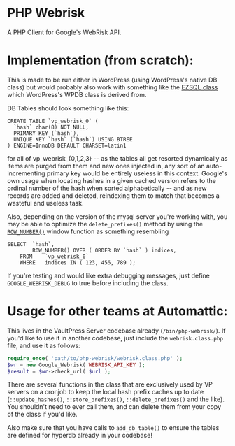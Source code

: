 # PHP Webrisk
A PHP Client for Google's WebRisk API.

# Implementation (from scratch):

This is made to be run either in WordPress (using WordPress's native DB class) but would probably also work with something like the [EZSQL class](https://github.com/ezSQL/ezsql) which WordPress's WPDB class is derived from.

DB Tables should look something like this:

```mysql
CREATE TABLE `vp_webrisk_0` (
  `hash` char(8) NOT NULL,
  PRIMARY KEY (`hash`),
  UNIQUE KEY `hash` (`hash`) USING BTREE
) ENGINE=InnoDB DEFAULT CHARSET=latin1
```

for all of vp_webrisk_{0,1,2,3} -- as the tables all get resorted dynamically as items are purged from them and new ones injected in, any sort of an auto-incrementing primary key would be entirely useless in this context.  Google's own usage when locating hashes in a given cached version refers to the ordinal number of the hash when sorted alphabetically -- and as new records are added and deleted, reindexing them to match that becomes a wasteful and useless task.

Also, depending on the version of the mysql server you're working with, you may be able to optimize the `delete_prefixes()` method by using the [`ROW_NUMBER()`](https://dev.mysql.com/doc/refman/8.0/en/window-function-descriptions.html#function_row-number) window function as something resembling

```mysql
SELECT  `hash`,
		ROW_NUMBER() OVER ( ORDER BY `hash` ) indices,
	FROM	`vp_webrisk_0`
	WHERE	indices IN ( 123, 456, 789 );
```

If you're testing and would like extra debugging messages, just define `GOOGLE_WEBRISK_DEBUG` to true before including the class.

# Usage for other teams at Automattic:

This lives in the VaultPress Server codebase already (`/bin/php-webrisk/`).  If you'd like to use it in another codebase, just include the `webrisk.class.php` file, and use it as follows:

```php
require_once( 'path/to/php-webrisk/webrisk.class.php' );
$wr = new Google_Webrisk( WEBRISK_API_KEY );
$result = $wr->check_url( $url );
```

There are several functions in the class that are exclusively used by VP servers on a cronjob to keep the local hash prefix caches up to date (`::update_hashes()`, `::store_prefixes()`, `::delete_prefixes()` and the like).  You shouldn't need to ever call them, and can delete them from your copy of the class if you'd like.

Also make sure that you have calls to `add_db_table()` to ensure the tables are defined for hyperdb already in your codebase!
